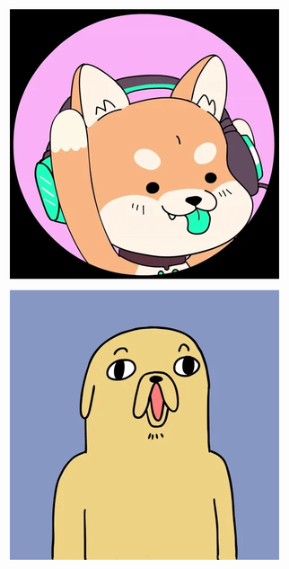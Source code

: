<div align="center">
	<img src="roundog.webp" alt="Hello^">
	<br>
	<br>
	<img src="partdog.webp" alt="Let's dive into some coding">
</div>